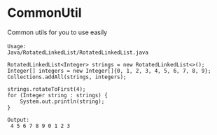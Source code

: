 # CommonUtil
Common utils for you to use easily

```
Usage:　
Java/RotatedLinkedList/RotatedLinkedList.java
```
```
RotatedLinkedList<Integer> strings = new RotatedLinkedList<>();
Integer[] integers = new Integer[]{0, 1, 2, 3, 4, 5, 6, 7, 8, 9};
Collections.addAll(strings, integers);

strings.rotateToFirst(4);
for (Integer string : strings) {
    System.out.println(string);
}
```
```
Output:
 4 5 6 7 8 9 0 1 2 3
```
